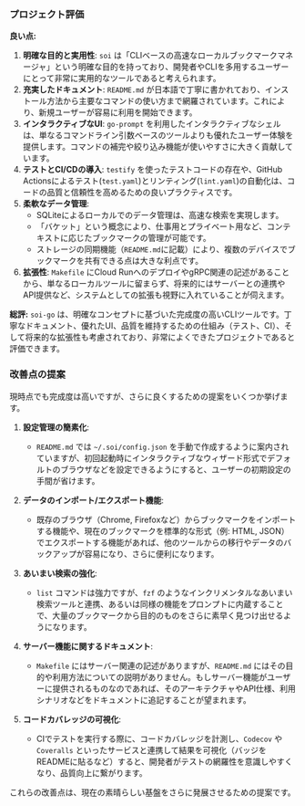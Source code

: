 ### プロジェクト評価

**良い点:**

1.  **明確な目的と実用性**: `soi` は「CLIベースの高速なローカルブックマークマネージャ」という明確な目的を持っており、開発者やCLIを多用するユーザーにとって非常に実用的なツールであると考えられます。
2.  **充実したドキュメント**: `README.md` が日本語で丁寧に書かれており、インストール方法から主要なコマンドの使い方まで網羅されています。これにより、新規ユーザーが容易に利用を開始できます。
3.  **インタラクティブなUI**: `go-prompt` を利用したインタラクティブなシェルは、単なるコマンドライン引数ベースのツールよりも優れたユーザー体験を提供します。コマンドの補完や絞り込み機能が使いやすさに大きく貢献しています。
4.  **テストとCI/CDの導入**: `testify` を使ったテストコードの存在や、GitHub Actionsによるテスト(`test.yaml`)とリンティング(`lint.yaml`)の自動化は、コードの品質と信頼性を高めるための良いプラクティスです。
5.  **柔軟なデータ管理**:
    *   SQLiteによるローカルでのデータ管理は、高速な検索を実現します。
    *   「バケット」という概念により、仕事用とプライベート用など、コンテキストに応じたブックマークの管理が可能です。
    *   ストレージの同期機能（`README.md`に記載）により、複数のデバイスでブックマークを共有できる点は大きな利点です。
6.  **拡張性**: `Makefile` にCloud RunへのデプロイやgRPC関連の記述があることから、単なるローカルツールに留まらず、将来的にはサーバーとの連携やAPI提供など、システムとしての拡張も視野に入れていることが伺えます。

**総評:**
`soi-go` は、明確なコンセプトに基づいた完成度の高いCLIツールです。丁寧なドキュメント、優れたUI、品質を維持するための仕組み（テスト、CI）、そして将来的な拡張性も考慮されており、非常によくできたプロジェクトであると評価できます。

### 改善点の提案

現時点でも完成度は高いですが、さらに良くするための提案をいくつか挙げます。

1.  **設定管理の簡素化**:
    *   `README.md` では `~/.soi/config.json` を手動で作成するように案内されていますが、初回起動時にインタラクティブなウィザード形式でデフォルトのブラウザなどを設定できるようにすると、ユーザーの初期設定の手間が省けます。

2.  **データのインポート/エクスポート機能**:
    *   既存のブラウザ（Chrome, Firefoxなど）からブックマークをインポートする機能や、現在のブックマークを標準的な形式（例: HTML, JSON）でエクスポートする機能があれば、他のツールからの移行やデータのバックアップが容易になり、さらに便利になります。

3.  **あいまい検索の強化**:
    *   `list` コマンドは強力ですが、`fzf` のようなインクリメンタルなあいまい検索ツールと連携、あるいは同様の機能をプロンプトに内蔵することで、大量のブックマークから目的のものをさらに素早く見つけ出せるようになります。

4.  **サーバー機能に関するドキュメント**:
    *   `Makefile` にはサーバー関連の記述がありますが、`README.md` にはその目的や利用方法についての説明がありません。もしサーバー機能がユーザーに提供されるものなのであれば、そのアーキテクチャやAPI仕様、利用シナリオなどをドキュメントに追記することが望まれます。

5.  **コードカバレッジの可視化**:
    *   CIでテストを実行する際に、コードカバレッジを計測し、`Codecov` や `Coveralls` といったサービスと連携して結果を可視化（バッジをREADMEに貼るなど）すると、開発者がテストの網羅性を意識しやすくなり、品質向上に繋がります。

これらの改善点は、現在の素晴らしい基盤をさらに発展させるための提案です。